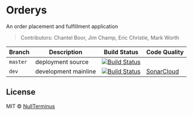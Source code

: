 # Orderys
An order placement and fulfillment application
> Contributors: Chantel Boor, Jim Champ, Eric Christie, Mark Worth

Branch|Description|Build Status|Code Quality
---|---|---|---
`master`|deployment source|[![Build Status](https://travis-ci.org/NullTerminus/Orderys.svg?branch=master)](https://travis-ci.org/NullTerminus/Orderys)|
`dev`|development mainline|[![Build Status](https://travis-ci.org/NullTerminus/Orderys.svg?branch=dev)](https://travis-ci.org/NullTerminus/Orderys)|[SonarCloud](https://sonarcloud.io/dashboard?id=com.revature%3AOrderys%3Adev)


## License
MIT © [NullTerminus](https://github.com/NullTerminus)

